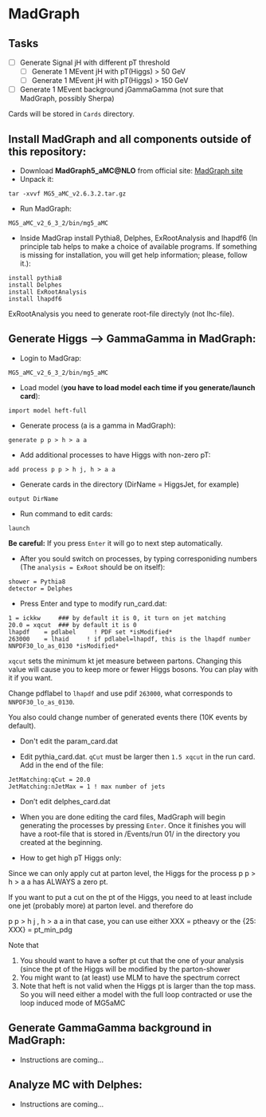 # MadGraph

## Tasks

 - [ ] Generate Signal jH with different pT threshold
   - [ ] Generate 1 MEvent jH with pT(Higgs) > 50 GeV
   - [ ] Generate 1 MEvent jH with pT(Higgs) > 150 GeV
 - [ ] Generate 1 MEvent background jGammaGamma (not sure that MadGraph, possibly Sherpa)
 
Cards will be stored in `Cards` directory.
 

## Install MadGraph and all components outside of this repository:

* Download **MadGraph5_aMC@NLO** from official site: [MadGraph site](http://madgraph.physics.illinois.edu/)
* Unpack it: 
``` 
tar -xvvf MG5_aMC_v2.6.3.2.tar.gz
```
* Run MadGraph: 
```
MG5_aMC_v2_6_3_2/bin/mg5_aMC 
```
* Inside MadGrap install Pythia8, Delphes, ExRootAnalysis and lhapdf6 
(In principle tab helps to make a choice of available programs. If something is missing for installation, you will get help information; please, follow it.):
```
install pythia8
install Delphes
install ExRootAnalysis
install lhapdf6
```
ExRootAnalysis you need to generate root-file directyly (not lhc-file).

## Generate Higgs --> GammaGamma in MadGraph:

* Login to MadGrap:
```
MG5_aMC_v2_6_3_2/bin/mg5_aMC
```
* Load model (**you have to load model each time if you generate/launch card**):
```
import model heft-full
```
* Generate process (a is a gamma in MadGraph):
```
generate p p > h > a a
```
* Add additional processes to have Higgs with non-zero pT:
```
add process p p > h j, h > a a
```
* Generate cards in the directory (DirName = HiggsJet, for example)
```
output DirName
```
* Run command to edit cards:
```
launch
```

**Be careful:** If you press `Enter` it will go to next step automatically.

* After you sould switch on processes, 
by typing corresponiding numbers 
(The `analysis = ExRoot` should be on itself):
```
shower = Pythia8
detector = Delphes
```
* Press Enter and type to modify run\_card.dat:
```
1 = ickkw     ### by default it is 0, it turn on jet matching
20.0 = xqcut  ### by default it is 0 
lhapdf    = pdlabel     ! PDF set *isModified*
263000    = lhaid     ! if pdlabel=lhapdf, this is the lhapdf number NNPDF30_lo_as_0130 *isModified*
```
`xqcut` sets the minimum kt jet measure between partons. 
Changing this value will cause you to keep more or
fewer Higgs bosons. You can play with it if you want.

Change pdflabel to `lhapdf` and use pdif `263000`, what corresponds to `NNPDF30_lo_as_0130`.

You also could change number of generated events there (10K events by default).

* Don't edit the param\_card.dat

* Edit pythia\_card.dat. 
`qCut` must  be larger then `1.5 xqcut` in the run card.
Add in the end of the file:
```
JetMatching:qCut = 20.0
JetMatching:nJetMax = 1 ! max number of jets
```
* Don’t edit delphes\_card.dat

* When you are done editing the card files, MadGraph will begin generating the processes by pressing `Enter`.
Once it finishes you will have a root-file that is stored in /Events/run 01/ in the directory you created at the beginning.

* How to get high pT Higgs only:

Since we can only apply cut at parton level, the Higgs for the process
p p > h > a a
has ALWAYS  a zero pt.

If you want to put a cut on the pt of the Higgs, you need to at least
include one jet (probably more) at parton level. and therefore do

p p > h j , h > a a 
in that case, you can use either 
XXX = ptheavy 
or the 
 {25: XXX} = pt_min_pdg

Note that 
1) You should want to have a softer pt cut that the one of your analysis (since the pt of the Higgs will be modified by the parton-shower
2) You might want to (at least) use MLM to have the spectrum correct
3) Note that heft is not valid when the Higgs pt is larger than the top mass. So you will need either a model with the full loop contracted or use the loop induced mode of MG5aMC


## Generate GammaGamma background in MadGraph:

   - Instructions are coming...

## Analyze MC with Delphes:

   - Instructions are coming...
   
